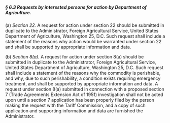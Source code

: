 ##### § 6.3 Requests by interested persons for action by Department of Agriculture. #####

(a) *Section 22.* A request for action under section 22 should be submitted in duplicate to the Administrator, Foreign Agricultural Service, United States Department of Agriculture, Washington 25, D.C. Such request shall include a statement of the reasons why action would be warranted under section 22 and shall be supported by appropriate information and data.

(b) *Section 8(a).* A request for action under section 8(a) should be submitted in duplicate to the Administrator, Foreign Agricultural Service, United States Department of Agriculture, Washington 25, D.C. Such request shall include a statement of the reasons why the commodity is perishable, and why, due to such perishability, a condition exists requiring emergency treatment, and shall be supported by appropriate information and data. A request under section 8(a) submitted in connection with a proposed section 7 (Trade Agreements Extension Act of 1951) investigation shall not be acted upon until a section 7 application has been properly filed by the person making the request with the Tariff Commission, and a copy of such application and supporting information and data are furnished the Administrator.